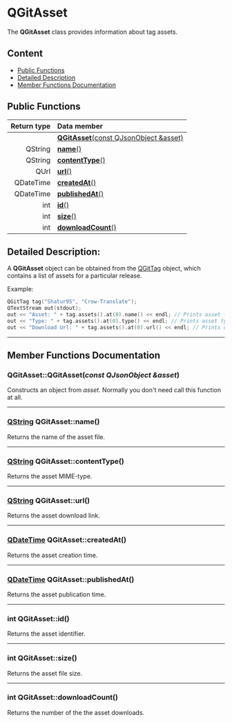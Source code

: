# QGitAsset

The **QGitAsset** class provides information about tag assets.

## Content

- [Public Functions](#public-functions)
- [Detailed Description](#detailed-description)
- [Member Functions Documentation](#member-functions-documentation)

## Public Functions

| Return type | Data member                                    |
| ----------: | :--------------------------------------------- |
|             | [**QGitAsset**(const QJsonObject &asset)](#c1) |
|     QString | [**name**()](#name)                            |
|     QString | [**contentType**()](#content-type)             |
|        QUrl | [**url**()](#url)                              |
|   QDateTime | [**createdAt**()](#created-at)                 |
|   QDateTime | [**publishedAt**()](#published-at)             |
|         int | [**id**()](#id)                                |
|         int | [**size**()](#size)                            |
|         int | [**downloadCount**()](#download-count)         |

## Detailed Description:

A **QGitAsset** object can be obtained from the [QGitTag](docs/QGitTag.md "Class documentation") object, which contains a list of assets for a particular release.

Example:

```cpp
QGitTag tag("Shatur95", "Crow-Translate");
QTextStream out(stdout);
out << "Asset: " + tag.assets().at(0).name() << endl; // Prints asset filename
out << "Type: " + tag.assets().at(0).type() << endl; // Prints asset type
out << "Download Url: " + tag.assets().at(0).url() << endl; // Prints download link
```

---

## Member Functions Documentation

### <a id='c1'/> QGitAsset::QGitAsset(_const QJsonObject &asset_)

Constructs an object from _asset_. Normally you don't need call this function at all.

---

### <a id='name'/> [QString](https://doc.qt.io/qt-5/qstring.html "Qt Documentation") QGitAsset::name()

Returns the name of the asset file.

---

### <a id='content-type'/> [QString](https://doc.qt.io/qt-5/qstring.html "Qt Documentation") QGitAsset::contentType()

Returns the asset MIME-type.

---

### <a id='url'/> [QString](https://doc.qt.io/qt-5/qstring.html "Qt Documentation") QGitAsset::url()

Returns the asset download link.

---

### <a id='created-at'/> [QDateTime](https://doc.qt.io/qt-5/qdatetime.html "Qt Documentation") QGitAsset::createdAt()

Returns the asset creation time.

---

### <a id='published-at'/> [QDateTime](https://doc.qt.io/qt-5/qdatetime.html "Qt Documentation") QGitAsset::publishedAt()

Returns the asset publication time.

---

### <a id='id'/> int QGitAsset::id()

Returns the asset identifier.

---

### <a id='size'/> int QGitAsset::size()

Returns the asset file size.

---

### <a id='download-count'/> int QGitAsset::downloadCount()

Returns the number of the the asset downloads.
